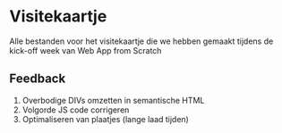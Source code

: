 # Visitekaartje

Alle bestanden voor het visitekaartje die we hebben gemaakt tijdens de kick-off week van Web App from Scratch

## Feedback

1. Overbodige DIVs omzetten in semantische HTML
2. Volgorde JS code corrigeren
3. Optimaliseren van plaatjes (lange laad tijden)